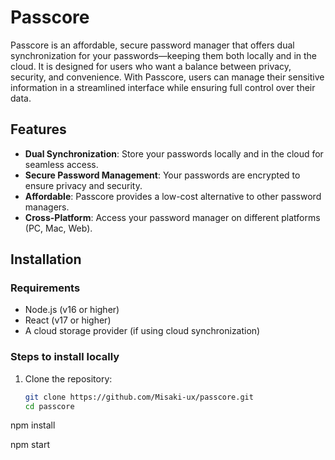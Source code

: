 # Passcore

Passcore is an affordable, secure password manager that offers dual synchronization for your passwords—keeping them both locally and in the cloud. It is designed for users who want a balance between privacy, security, and convenience. With Passcore, users can manage their sensitive information in a streamlined interface while ensuring full control over their data.

## Features

- **Dual Synchronization**: Store your passwords locally and in the cloud for seamless access.
- **Secure Password Management**: Your passwords are encrypted to ensure privacy and security.
- **Affordable**: Passcore provides a low-cost alternative to other password managers.
- **Cross-Platform**: Access your password manager on different platforms (PC, Mac, Web).

## Installation

### Requirements

- Node.js (v16 or higher)
- React (v17 or higher)
- A cloud storage provider (if using cloud synchronization)

### Steps to install locally

1. Clone the repository:

   ```bash
   git clone https://github.com/Misaki-ux/passcore.git
   cd passcore

npm install

npm start

